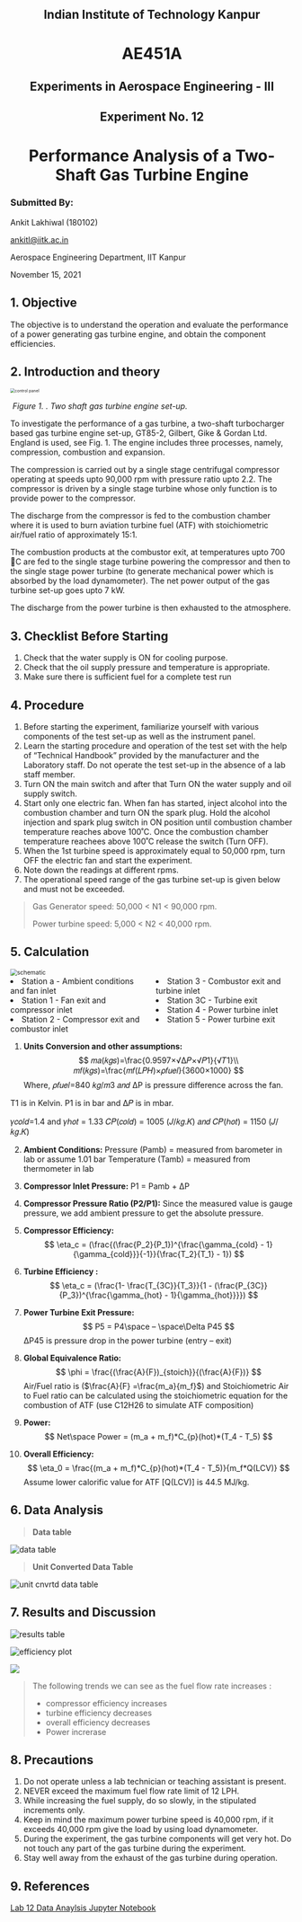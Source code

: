 <h2 align ="center">Indian Institute of Technology Kanpur</h2>

<h1 align ="center">AE451A</h1>

<h2 align = "center">Experiments in Aerospace Engineering - III</h2>



<h2 align = "center">Experiment No. 12</h2>

<h1 align = "center">Performance Analysis of a Two-Shaft Gas Turbine Engine</h1>



### Submitted By:

Ankit Lakhiwal (180102)

[ankitl@iitk.ac.in](To:ankitl@iitk.ac.in)

Aerospace Engineering Department, IIT Kanpur

November 15, 2021



## 1. Objective

The objective is to understand the operation and evaluate the performance of a power generating gas turbine engine, and obtain the component efficiencies.

## 2. Introduction and theory

<img src="https://github.com/lakhiwal007/AE451A/blob/main/Performance%20Analysis%20of%20a%20Two-Shaft%20Gas/controlPanel.png" alt="control panel" style="zoom:50%;" />

​													*Figure 1. . Two shaft gas turbine engine set-up.*

To investigate the performance of a gas turbine, a two-shaft turbocharger based gas turbine engine set-up, GT85-2, Gilbert, Gike & Gordan Ltd. England is used, see Fig. 1. The engine includes three processes, namely, compression, combustion and expansion. 

The compression is carried out by a single stage centrifugal compressor operating at speeds upto 90,000 rpm with pressure ratio upto 2.2. The compressor is driven by a single stage turbine whose only function is to provide power to the compressor. 

The discharge from the compressor is fed to the combustion chamber where it is used to burn aviation turbine fuel (ATF) with stoichiometric air/fuel ratio of approximately 15:1. 

The combustion products at the combustor exit, at temperatures upto 700 C are fed to the single stage turbine powering the compressor and then to the single stage power turbine (to generate mechanical power which is absorbed by the load dynamometer). The net power output of the gas turbine set-up goes upto 7 kW. 

The discharge from the power turbine is then exhausted to the atmosphere.

## 3. Checklist Before Starting 

1. Check that the water supply is ON for cooling purpose. 
2. Check that the oil supply pressure and temperature is appropriate. 
3. Make sure there is sufficient fuel for a complete test run

## 4. Procedure

1. Before starting the experiment, familiarize yourself with various components of the test set-up as well as the instrument panel.
2. Learn the starting procedure and operation of the test set with the help of “Technical Handbook” provided by the manufacturer and the Laboratory staff. Do not operate the test set-up in the absence of a lab staff member. 
3. Turn ON the main switch and after that Turn ON the water supply and oil supply switch.
4. Start only one electric fan. When fan has started, inject alcohol into the combustion chamber and turn ON the spark plug. Hold the alcohol injection and spark plug switch in ON position until combustion chamber temperature reaches above 100˚C. Once the combustion chamber temperature reachees above 100˚C release the switch (Turn OFF). 
5. When the 1st turbine speed is approximately equal to 50,000 rpm, turn OFF the electric fan and start the experiment. 
6. Note down the readings at different rpms. 
7. The operational speed range of the gas turbine set-up is given below and must not be exceeded.

> Gas Generator speed: 50,000 < N1 < 90,000 rpm. 
>
> Power turbine speed: 5,000 < N2 < 40,000 rpm.

## 5. Calculation

<img src="https://github.com/lakhiwal007/AE451A/blob/main/Performance%20Analysis%20of%20a%20Two-Shaft%20Gas/schematic.png" alt="schematic" style="zoom:75%;" />

<div style = "columns:2">
   	<li>Station a - Ambient conditions and fan inlet</li>
    <li>Station 1 - Fan exit and compressor inlet</li>
    <li>Station 2 - Compressor exit and combustor inlet </li>
    <li>Station 3 - Combustor exit and turbine inlet </li>
    <li>Station 3C - Turbine exit </li>
    <li>Station 4 - Power turbine inlet </li>
    <li>Station 5 - Power turbine exit</li>
</div>

1. **Units Conversion and other assumptions:**
$$
𝑚𝑎(𝑘𝑔𝑠)=\frac{0.9597×√Δ𝑃×√𝑃1}{√𝑇1}\\
  𝑚𝑓(𝑘𝑔𝑠)=\frac{𝑚𝑓(𝐿𝑃𝐻)×𝜌𝑓𝑢𝑒𝑙}{3600×1000}
$$
  Where, 𝜌𝑓𝑢𝑒𝑙=840 𝑘𝑔/𝑚3 𝑎𝑛𝑑
  ΔP is pressure difference across the fan.

  T1 is in Kelvin.
  P1 is in bar and Δ𝑃 is in mbar. 

  𝛾𝑐𝑜𝑙𝑑=1.4 and 𝛾ℎ𝑜𝑡 = 1.33
  𝐶𝑃(𝑐𝑜𝑙𝑑) = 1005 (𝐽/𝑘𝑔.𝐾) 𝑎𝑛𝑑 𝐶𝑃(ℎ𝑜𝑡) = 1150 (𝐽/𝑘𝑔.𝐾)

2. **Ambient Conditions:**
    Pressure (Pamb) = measured from barometer in lab or assume 1.01 bar
    Temperature (Tamb) = measured from thermometer in lab

3. **Compressor Inlet Pressure:**
    P1 = Pamb + ΔP

4. **Compressor Pressure Ratio (P2/P1):**
    Since the measured value is gauge pressure, we add ambient pressure to get the absolute pressure.

5. **Compressor Efficiency:**
   $$
   \eta_c = (\frac{(\frac{P_2}{P_1})^{\frac{\gamma_{cold} - 1}{\gamma_{cold}}}{-1}}{\frac{T_2}{T_1} - 1})
   $$

6. **Turbine Efficiency :**
   $$
   \eta_c = (\frac{1- \frac{T_{3C}}{T_3}}{1 - (\frac{P_{3C}}{P_3})^{\frac{\gamma_{hot} - 1}{\gamma_{hot}}}})
   $$
   
   
   
   
7. **Power Turbine Exit Pressure:**
   $$
   P5 = P4\space – \space\Delta P45
   $$
   ΔP45 is pressure drop in the power turbine (entry – exit)

8. **Global Equivalence Ratio:**
   $$
   \phi = \frac{(\frac{A}{F})_{stoich}}{(\frac{A}{F})}
   $$
   Air/Fuel ratio is ($\frac{A}{F} =\frac{m_a}{m_f}$) and Stoichiometric Air to Fuel ratio can be calculated using the stoichiometric equation for the combustion of ATF (use C12H26 to simulate ATF composition)

9. **Power:**
   $$
   Net\space Power = (m_a + m_f)*C_{p}(hot)*(T_4 - T_5)
   $$
   
10. **Overall Efficiency:**
    $$
    \eta_0 = \frac{(m_a + m_f)*C_{p}(hot)*(T_4 - T_5)}{m_f*Q(LCV)}
    $$
    Assume lower calorific value for ATF [Q(LCV)] is 44.5 MJ/kg.

## 6. Data Analysis

> **Data table**

![data table](https://github.com/lakhiwal007/AE451A/blob/main/Performance%20Analysis%20of%20a%20Two-Shaft%20Gas/data_table.png)

> **Unit Converted Data Table**

![unit cnvrtd data table](https://github.com/lakhiwal007/AE451A/blob/main/Performance%20Analysis%20of%20a%20Two-Shaft%20Gas/unitConverted_data_table.png)

## 7. Results and Discussion

![results table](https://github.com/lakhiwal007/AE451A/blob/main/Performance%20Analysis%20of%20a%20Two-Shaft%20Gas/results_table.png)

<img src="https://github.com/lakhiwal007/AE451A/blob/main/Performance%20Analysis%20of%20a%20Two-Shaft%20Gas/effPlot.png" alt="efficiency plot"  />

![](https://github.com/lakhiwal007/AE451A/blob/main/Performance%20Analysis%20of%20a%20Two-Shaft%20Gas/phiAndPowerPlot.png)

> The following trends we can see as the fuel flow rate increases :
>
> - compressor efficiency increases
> - turbine efficiency decreases
> - overall efficiency decreases
> - Power increrase

## 8. Precautions

1. Do not operate unless a lab technician or teaching assistant is present. 
2.  NEVER exceed the maximum fuel flow rate limit of 12 LPH. 
3. While increasing the fuel supply, do so slowly, in the stipulated increments only. 
4. Keep in mind the maximum power turbine speed is 40,000 rpm, if it exceeds 40,000 rpm give the load by using load dynamometer. 
5. During the experiment, the gas turbine components will get very hot. Do not touch any part of the gas turbine during the experiment.
6. Stay well away from the exhaust of the gas turbine during operation.

## 9. References

[Lab 12 Data Anaylsis Jupyter Notebook](https://colab.research.google.com/drive/1aRUKFnkyDTHUFXw_w2kp9qHcCdeKMQzQ#scrollTo=8D7zhf0slGRt)
